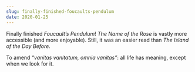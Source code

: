 ```yaml
---
slug: finally-finished-foucaults-pendulum
date: 2020-01-25
---
```


‪Finally finished _Foucault’s Pendulum_! _The Name of the Rose_ is vastly more accessible (and more enjoyable). Still, it was an easier read than _The Island of the Day Before_.‬

‪To amend _“vanitas vanitatum, omnia vanitas”_: all life has meaning, except when we look for it.‬